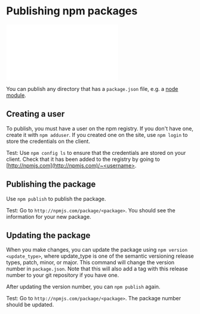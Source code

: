 <!--
title: 11 - Publishing npm packages
featured: true
-->

# Publishing npm packages

<iframe src="//www.youtube.com/embed/BkotrAFtBM0" frameborder="0" allowfullscreen></iframe>

You can publish any directory that has a `package.json` file, e.g. a [node module](/getting-started/creating-node-modules).

## Creating a user

To publish, you must have a user on the npm registry. If you don't have one, create it with `npm adduser`. If you created one on the site, use `npm login` to store the credentials on the client.

Test: Use `npm config ls` to ensure that the credentials are stored on your client. Check that it has been added to the registry by going to [http://npmjs.com](http://npmjs.com)/~<username>.

## Publishing the package

Use `npm publish` to publish the package.

Test: Go to `http://npmjs.com/package/<package>`. You should see the information for your new package.

## Updating the package

When you make changes, you can update the package using `npm version <update_type>`, where update_type is one of the semantic versioning release types, patch, minor, or major. This command will change the version number in `package.json`. Note that this will also add a tag with this release number to your git repository if you have one.

After updating the version number, you can `npm publish` again.

Test: Go to `http://npmjs.com/package/<package>`. The package number should be updated.
